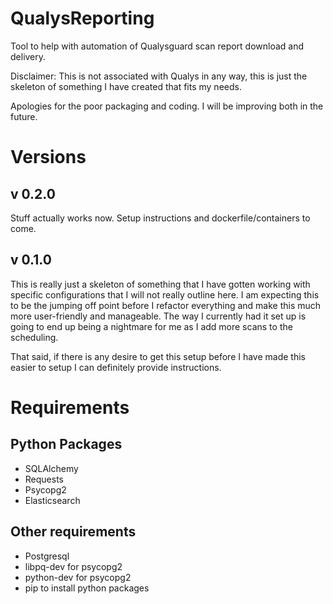# QualysReporting

Tool to help with automation of Qualysguard scan report download and delivery.

Disclaimer: This is not associated with Qualys in any way, this is just the
skeleton of something I have created that fits my needs.

Apologies for the poor packaging and coding. I will be improving both in the future.

# Versions
## v 0.2.0
Stuff actually works now. Setup instructions and dockerfile/containers to come.

## v 0.1.0
This is really just a skeleton of something that I have gotten working with
specific configurations that I will not really outline here. I am expecting
this to be the jumping off point before I refactor everything and make this
much more user-friendly and manageable. The way I currently had it set up
is going to end up being a nightmare for me as I add more scans to the
scheduling.

That said, if there is any desire to get this setup before I have made this
easier to setup I can definitely provide instructions.

# Requirements
## Python Packages
* SQLAlchemy
* Requests
* Psycopg2
* Elasticsearch

## Other requirements
* Postgresql
* libpq-dev for psycopg2
* python-dev for psycopg2
* pip to install python packages


